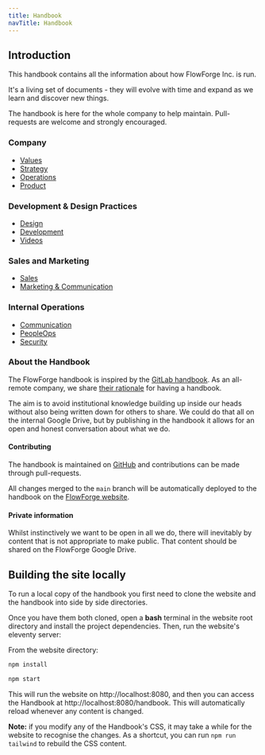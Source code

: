 ```yaml
---
title: Handbook
navTitle: Handbook
---
```


## Introduction

This handbook contains all the information about how FlowForge Inc. is run.

It's a living set of documents - they will evolve with time and expand as we learn
and discover new things.

The handbook is here for the whole company to help maintain. Pull-requests are welcome
and strongly encouraged.

### Company

 - [Values](./company/values.md)
 - [Strategy](./company/strategy.md)
 - [Operations](./operations)
 - [Product](./product)

### Development & Design Practices

 - [Design](./design)
 - [Development](./development)
 - [Videos](./marketing/videos.md)

### Sales and Marketing

 - [Sales](./sales)
 - [Marketing & Communication](./marketing)

### Internal Operations

 - [Communication](./company/communication.md)
 - [PeopleOps](./peopleops)
 - [Security](./company/security.md)
 
### About the Handbook

The FlowForge handbook is inspired by the [GitLab handbook](https://about.gitlab.com/handbook/about/).
As an all-remote company, we share [their rationale](https://about.gitlab.com/handbook/about/#advantages) for having a handbook.

The aim is to avoid institutional knowledge building up inside our heads without
also being written down for others to share. We could do that all on the internal
Google Drive, but by publishing in the handbook it allows for an open and honest
conversation about what we do.


#### Contributing

The handbook is maintained on [GitHub](https://github.com/flowforge/handbook) and contributions can be made through pull-requests.

All changes merged to the `main` branch will be automatically deployed to the handbook on the
[FlowForge website](https://flowforge.com/handbook).

#### Private information

Whilst instinctively we want to be open in all we do, there will inevitably by content that is not appropriate
to make public. That content should be shared on the FlowForge Google Drive.

## Building the site locally

To run a local copy of the handbook you first need to clone the website and the handbook into side by side directories.

Once you have them both cloned, open a **bash** terminal in the website root directory and install the project dependencies. Then, run the website's eleventy server:

From the website directory:

```bash
npm install

npm start
```

This will run the website on http://localhost:8080, and then you can access the Handbook at http://localhost:8080/handbook. This will automatically reload whenever any content is changed.

**Note:** if you modify any of the Handbook's CSS, it may take a while for the website to recognise the changes. As a shortcut, you can run `npm run tailwind` to rebuild the CSS content.
